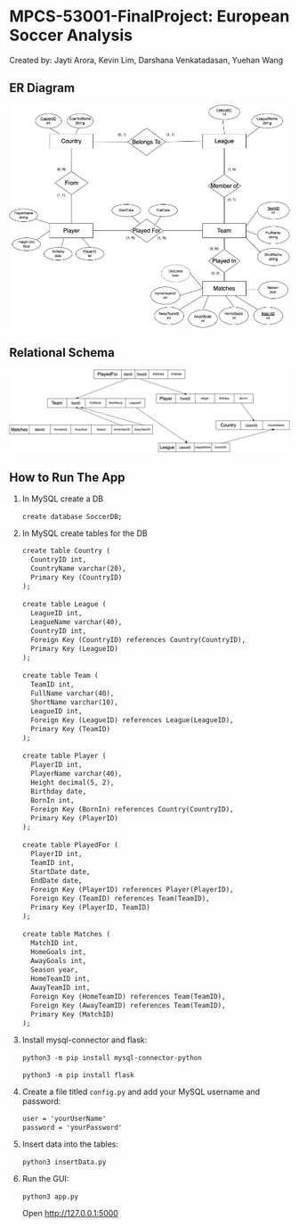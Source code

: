# MPCS-53001-FinalProject: European Soccer Analysis
Created by: Jayti Arora, Kevin Lim, Darshana Venkatadasan, Yuehan Wang

## ER Diagram
<img title="ER Diagram of the Soccer DB" alt="ER Diagram of the Soccer DB" src="diagrams/ER.png">

## Relational Schema
<img title="Relational Schema of the Soccer DB" alt="Relational Schema of the Soccer DB" src="diagrams/RelationalSchema.png">

## How to Run The App
1. In MySQL create a DB

    `create database SoccerDB;`

2. In MySQL create tables for the DB

    ```
    create table Country (
      CountryID int,
      CountryName varchar(20),
      Primary Key (CountryID)
    );

    create table League (
      LeagueID int,
      LeagueName varchar(40),
      CountryID int,
      Foreign Key (CountryID) references Country(CountryID),
      Primary Key (LeagueID)
    );

    create table Team (
      TeamID int,
      FullName varchar(40),
      ShortName varchar(10),
      LeagueID int,
      Foreign Key (LeagueID) references League(LeagueID),
      Primary Key (TeamID)
    );

    create table Player (
      PlayerID int,
      PlayerName varchar(40),
      Height decimal(5, 2),
      Birthday date,
      BornIn int,
      Foreign Key (BornIn) references Country(CountryID),
      Primary Key (PlayerID)
    );

    create table PlayedFor (
      PlayerID int,
      TeamID int,
      StartDate date,
      EndDate date,
      Foreign Key (PlayerID) references Player(PlayerID),
      Foreign Key (TeamID) references Team(TeamID),
      Primary Key (PlayerID, TeamID)
    );

    create table Matches (
      MatchID int,
      HomeGoals int,
      AwayGoals int,
      Season year,
      HomeTeamID int,
      AwayTeamID int,
      Foreign Key (HomeTeamID) references Team(TeamID),
      Foreign Key (AwayTeamID) references Team(TeamID),
      Primary Key (MatchID)
    );
    ```

3. Install mysql-connector and flask:
    
    `python3 -m pip install mysql-connector-python`

    `python3 -m pip install flask`

4. Create a file titled `config.py` and add your MySQL username and password:
    
    ```
    user = 'yourUserName'
    password = 'yourPassword'
    ```

5. Insert data into the tables:

    `python3 insertData.py`

6. Run the GUI:

    `python3 app.py`

    Open http://127.0.0.1:5000